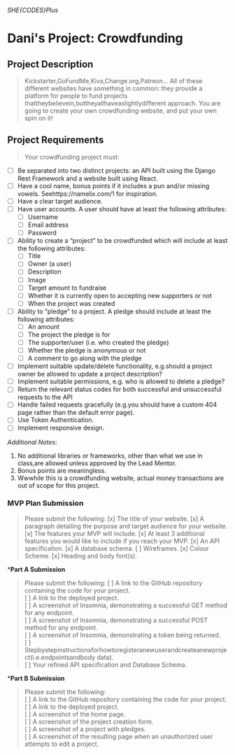 *SHE{CODES}Plus*
# Dani's Project: Crowdfunding
## Project Description
> Kickstarter,GoFundMe,Kiva,Change.org,Patreon... All of these different websites have something in common: they provide a platform for people to fund projects thattheybelievein,buttheyallhaveaslightlydifferent approach. You are going to create your own crowdfunding website, and put your own spin on it!

## Project Requirements
> Your crowdfunding project must:
- [ ] Be separated into two distinct projects: an API built using the Django Rest Framework and a website built using React.
- [ ] Have a cool name, bonus points if it includes a pun and/or missing vowels. Seehttps://namelix.com/1 for inspiration.
- [ ] Have a clear target audience.
- [ ] Have user accounts. A user should have at least the following attributes:
  - [ ] Username
  - [ ] Email address
  - [ ] Password
- [ ] Ability to create a “project” to be crowdfunded which will include at least the following attributes:
  - [ ] Title
  - [ ] Owner (a user)
  - [ ] Description
  - [ ] Image
  - [ ] Target amount to fundraise
  - [ ] Whether it is currently open to accepting new supporters or not
  - [ ] When the project was created
- [ ] Ability to “pledge” to a project. A pledge should include at least the following attributes:
  - [ ] An amount
  - [ ] The project the pledge is for
  - [ ] The supporter/user (i.e. who created the pledge)
  - [ ] Whether the pledge is anonymous or not
  - [ ] A comment to go along with the pledge
- [ ] Implement suitable update/delete functionality, e.g.should a project owner be allowed to update a project description?
- [ ] Implement suitable permissions, e.g. who is allowed to delete a pledge?
- [ ] Return the relevant status codes for both successful and unsuccessful requests to the API
- [ ] Handle failed requests gracefully (e.g.you should have a custom 404 page rather than the default error page).
- [ ] Use Token Authentication.
- [ ] Implement responsive design.
  
*Additional Notes*:
  1. No additional libraries or frameworks, other than what we use in class,are allowed unless approved by the Lead Mentor. 
  2. Bonus points are meaningless.
  3. Wwwhile this is a crowdfunding website, actual money transactions are out of scope for this project.

### MVP Plan Submission
> Please submit the following:
[x] The title of your website.
[x] A paragraph detailing the purpose and target audience for your website.
[x] The features your MVP will include.
[x] At least 3 additional features you would like to include if you reach your MVP.
[x] An API specification.
[x] A database schema.
[ ] Wireframes.
[x] Colour Scheme.
[x] Heading and body font(s).
  
***Part A Submission**
> Please submit the following:
[ ] A link to the GitHub repository containing the code for your project.  
[ ] A link to the deployed project.  
[ ] A screenshot of Insomnia, demonstrating a successful GET method for any endpoint.  
[ ] A screenshot of Insomnia, demonstrating a successful POST method for any endpoint.  
[ ] A screenshot of Insomnia, demonstrating a token being returned.  
[ ] Stepbystepinstructionsforhowtoregisteranewuserandcreateanewproject(i.e.endpointsandbody data).  
[ ] Your refined API specification and Database Schema.  

***Part B Submission**  
> Please submit the following:  
[ ] A link to the GitHub repository containing the code for your project.  
[ ] A link to the deployed project.  
[ ] A screenshot of the home page.  
[ ] A screenshot of the project creation form.  
[ ] A screenshot of a project with pledges.  
[ ] A screenshot of the resulting page when an unauthorized user attempts to edit a project.  
